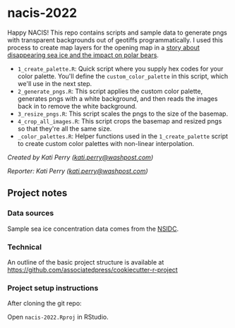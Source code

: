 # nacis-2022

Happy NACIS! This repo contains scripts and sample data to generate pngs with transparent backgrounds out of geotiffs programmatically. I used this process to create map layers for the opening map in a [story about disappearing sea ice and the impact on polar bears](https://projects.apnews.com/features/2021/polar-bears-sea-ice/index.html).

* `1_create_palette.R`: Quick script where you supply hex codes for your color palette. You'll define the `custom_color_palette` in this script, which we'll use in the next step.
* `2_generate_pngs.R`: This script applies the custom color palette, generates pngs with a white background, and then reads the images back in to remove the white background.
* `3_resize_pngs.R`: This script scales the pngs to the size of the basemap. 
* `4_crop_all_images.R`: This script crops the basemap and resized pngs so that they're all the same size.
* `_color_palettes.R`: Helper functions used in the `1_create_palette` script to create custom color palettes with non-linear interpolation.

*Created by Kati Perry (<kati.perry@washpost.com>)*

*Reporter: Kati Perry (<kati.perry@washpost.com>)*

## Project notes

### Data sources

Sample sea ice concentration data comes from the [NSIDC](https://nsidc.org/home). 

### Technical

An outline of the basic project structure is available at https://github.com/associatedpress/cookiecutter-r-project

### Project setup instructions

After cloning the git repo:

Open `nacis-2022.Rproj` in RStudio.

